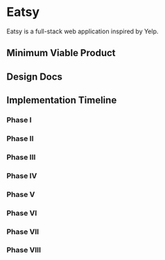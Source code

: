 <h1><strong>Eatsy</strong></h1>

Eatsy is a full-stack web application inspired by Yelp.

<h2>Minimum Viable Product</h2>

<h2>Design Docs</h2>

<h2>Implementation Timeline</h2>

<h3>Phase I</h3>

<h3>Phase II</h3>

<h3>Phase III</h3>

<h3>Phase IV</h3>

<h3>Phase V</h3>

<h3>Phase VI</h3>

<h3>Phase VII</h3>

<h3>Phase VIII</h3>
